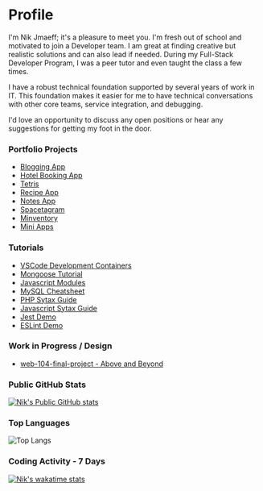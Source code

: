 # Profile

I'm Nik Jmaeff; it's a pleasure to meet you. I'm fresh out of school and motivated to join a Developer team. I am great at finding creative but realistic solutions and can also lead if needed. During my Full-Stack Developer Program, I was a peer tutor and even taught the class a few times. 

I have a robust technical foundation supported by several years of work in IT. This foundation makes it easier for me to have technical conversations with other core teams, service integration, and debugging.

I'd love an opportunity to discuss any open positions or hear any suggestions for getting my foot in the door. 

### Portfolio Projects

- [Blogging App](https://lab.jmaeff.ca/nik/portfolio/web-107-blog-app)
- [Hotel Booking App](https://lab.jmaeff.ca/nik/portfolio/web-107-hotel-app)
- [Tetris](https://lab.jmaeff.ca/nik/portfolio/web-103-final-project)
- [Recipe App](https://github.com/njmaeff/web-104-recipe-app)
- [Notes App](https://github.com/njmaeff/web-104-notes-app)
- [Spacetagram](https://github.com/njmaeff/spacetagram)
- [Minventory](https://replit.com/@njmaeff/minventory)
- [Mini Apps](https://github.com/njmaeff/web-103-mini-apps)

### Tutorials

- [VSCode Development Containers](https://github.com/njmaeff/web-110-vscode-development-containers)
- [Mongoose Tutorial](https://github.com/njmaeff/web-107-node-mongoose-tutorial)
- [Javascript Modules](https://github.com/njmaeff/javascript-modules)
- [MySQL Cheatsheet](https://github.com/njmaeff/web-108-sql-cheat-sheet)
- [PHP Sytax Guide](https://github.com/njmaeff/web-107-php-syntax-guide)
- [Javascript Sytax Guide](https://github.com/njmaeff/web-103-javascript-syntax-guide)
- [Jest Demo](https://github.com/njmaeff/jest-demo)
- [ESLint Demo](https://github.com/njmaeff/eslint-demo)

### Work in Progress / Design

- [web-104-final-project - Above and Beyond](https://github.com/njmaeff/web-104-final-project)

### Public GitHub Stats
[![Nik's Public GitHub stats](https://github-readme-stats.jmaeff.me/api?username=njmaeff&hide=stars)](https://github.com/njmaeff?tab=repositories)


### Top Languages
![Top Langs](https://github-readme-stats.jmaeff.me/api/top-langs/?username=njmaeff&layout=compact&hide=roff)


### Coding Activity - 7 Days
[![Nik's wakatime stats](https://github-readme-stats.jmaeff.me/api/wakatime?username=@njmaeff&layout=compact)](https://wakatime.com/@njmaeff)

